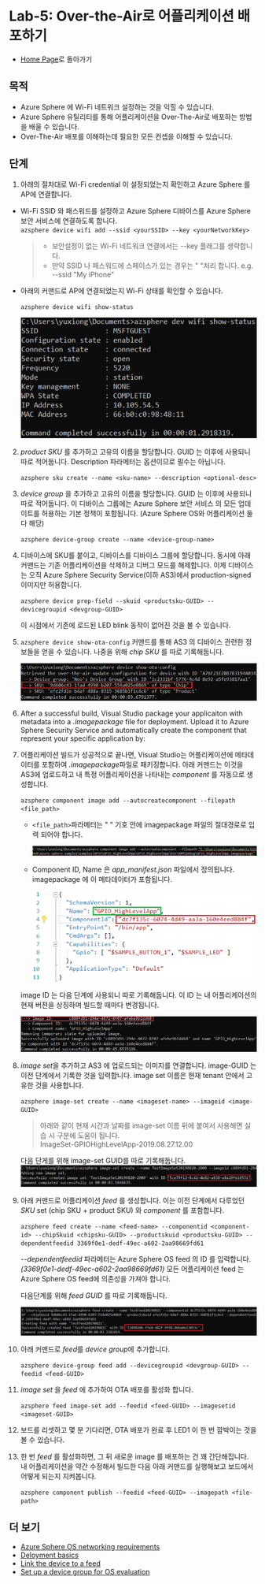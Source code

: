 # Lab-5: Over-the-Air로 어플리케이션 배포하기

- [Home Page](README.md)로 돌아가기

## 목적

- Azure Sphere 에 Wi-Fi 네트워크 설정하는 것을 익힐 수 있습니다.
- Azure Sphere 유틸리티를 통해 어플리케이션을 Over-The-Air로 배포하는 방법을 배울 수 있습니다.
- Over-The-Air 배포를 이해하는데 필요한 모든 컨셉을 이해할 수 있습니다.
  
## 단계

1. 아래의 절차대로 Wi-Fi credential 이 설정되었는지 확인하고 Azure Sphere 를 AP에 연결합니다.

- Wi-Fi SSID 와 패스워드를 설정하고 Azure Sphere 디바이스를 Azure Sphere 보안 서비스에 연결하도록 합니다.   
   `azsphere device wifi add --ssid <yourSSID> --key <yourNetworkKey>`
   
   > - 보안설정이 없는 Wi-Fi 네트워크 연결에서는 --key 플래그를 생략합니다.
   > - 만약 SSID 나 패스워드에 스페이스가 있는 경우는 " "처리 합니다. e.g. --ssid "My iPhone"

-  아래의 커맨드로 AP에 연결되었는지 Wi-Fi 상태를 확인할 수 있습니다.
   
   `azsphere device wifi show-status`

    ![](images/show-wifi-status.png)
    
2. *product SKU* 를 추가하고 고유의 이름을 할당합니다. GUID 는 이후에 사용되니 따로 적어둡니다. Description 파라메터는 옵션이므로 필수는 아닙니다.

   `azsphere sku create --name <sku-name> --description <optional-desc>`
   
4. *device group* 을 추가하고 고유의 이름을 할당합니다. GUID 는 이후에 사용되니 따로 적어둡니다. 이 디바이스 그룹에는 Azure Sphere 보안 서비스 의 모든 업데이트를 허용하는 기본 정책이 포함됩니다. (Azure Sphere OS와 어플리케이션 둘 다 해당)

    `azsphere device-group create --name <device-group-name>`

5. 디바이스에 SKU를 붙이고, 디바이스를 디바이스 그룹에 할당합니다. 동시에 아래 커맨드는 기존 어플리케이션을 삭제하고 디버그 모드를 해제합니다. 이제 디바이스는 오직 Azure Sphere Security Service(이하 AS3)에서 production-signed 이미지만 허용합니다.

    `azsphere device prep-field --skuid <productsku-GUID> --devicegroupid <devgroup-GUID>`

    이 시점에서 기존에 로드된 LED blink 동작이 없어진 것을 볼 수 있습니다.

6. `azsphere device show-ota-config` 커맨드를 통해 AS3 의 디바이스 관련한 정보들을 얻을 수 있습니다. 나중을 위해 *chip SKU* 를 따로 기록해둡니다.

   ![](images/chip-sku.png)

7. After a successful build, Visual Studio package your applicaiton with metadata into a *.imagepackage* file for deployment. Upload it to Azure Sphere Security Service and automatically create the component that represent your specific application by:
7. 어플리케이션 빌드가 성공적으로 끝나면, Visual Studio는 어플리케이션에 메타데이터를 포함하여 *.imagepackage*파일로 패키징합니다. 아래 커맨드는 이것을 AS3에 업로드하고 내 특정 어플리케이션을 나타내는 *component* 를 자동으로 생성합니다.
   
   `azsphere component image add --autocreatecomponent --filepath <file_path>`

   - `<file_path>`파라메터는 " " 기호 안에 imagepackage 파일의 절대경로로 입력 되어야 합니다.  
        
        ![](images/path.png)

   - Component ID, Name 은 *app_manifest.json* 파일에서 정의됩니다. imagepackage 에 이 메타데이터가 포함됩니다.
        
        ![](images/component-id.png)

   image ID 는 다음 단계에 사용되니 따로 기록해둡니다.
   이 ID 는 내 어플리케이션의 현재 버젼을 상징하며 빌드할 때마다 변경됩니다.

    ![](images/image-id.png)

8. *image set*을 추가하고 AS3 에 업로드되는 이미지를 연결합니다. image-GUID 는 이전 단계에서 기록한 것을 입력합니다.
image set 이름은 현재 tenant 안에서 고유한 것을 사용합니다.

    `azsphere image-set create --name <imageset-name> --imageid <image-GUID>`

    > 아래와 같이 현재 시간과 날짜를 image-set 이름 뒤에 붙여서 사용해면 실습 시 구분에 도움이 됩니다.    
    ImageSet-GPIOHighLevelApp-2019.08.27.12.00

    다음 단게를 위해 image-set GUID를 따로 기록해둡니다.
![](images/image-set.png)

9. 아래 커맨드로 어플리케이션 *feed* 를 생성합니다. 이는 이전 단계에서 다루었던 *SKU* set (chip SKU + product SKU) 와 *component* 를 포함합니다.

    `azsphere feed create --name <feed-name> --componentid <component-id> --chipSkuid <chipsku-GUID> --productskuid <productsku-GUID> --dependentfeedid 3369f0e1-dedf-49ec-a602-2aa98669fd61`

    *--dependentfeedid* 파라메터는 Azure Sphere OS feed 의 ID 를 입력합니다. *(3369f0e1-dedf-49ec-a602-2aa98669fd61)*  모든 어플리케이션 feed 는 Azure Sphere OS feed에 의존성을 가져야 합니다.

    다음단계를 위해 *feed GUID* 를 따로 기록해둡니다.

    ![](images/feed-id.png)

10. 아래 커맨드로 *feed*를 *device group*에 추가합니다.
    
    `azsphere device-group feed add --devicegroupid <devgroup-GUID> --feedid <feed-GUID>`

11. *image set* 을 *feed* 에 추가하여 OTA 배포를 활성화 합니다.

    `azsphere feed image-set add --feedid <feed-GUID> --imagesetid <imageset-GUID>`

12. 보드를 리셋하고 몇 분 기다리면, OTA 배포가 완료 후 LED1 이 한 번 깜박이는 것을 볼 수 있습니다.

13. 한 번 *feed* 를 활성화하면, 그 뒤 새로운 image 를 배포하는 건 꽤 간단해집니다. 내 어플리케이션을 약간 수정해서 빌드한 다음 아래 커맨드를 실행해보고 보드에서 어떻게 되는지 지켜봅니다.

    `azsphere component publish --feedid <feed-GUID> --imagepath <file-path>`

## 더 보기
- [Azure Sphere OS networking requirements](https://docs.microsoft.com/en-us/azure-sphere/network/ports-protocols-domains)
- [Deloyment basics](https://docs.microsoft.com/en-us/azure-sphere/deployment/deployment-concepts)
- [Link the device to a feed](https://docs.microsoft.com/en-us/azure-sphere/deployment/link-to-feed)
- [Set up a device group for OS evaluation](https://docs.microsoft.com/en-us/azure-sphere/deployment/set-up-evaluation-device-group)